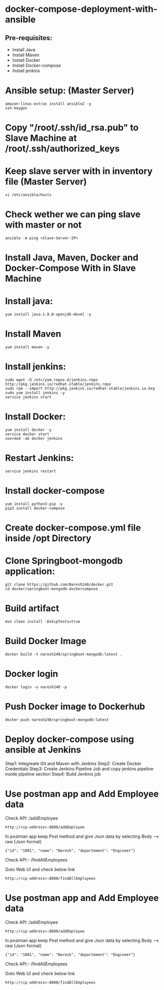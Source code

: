 # docker-compose-deployment-with-ansible

Pre-requisites:
---------
  - Install Java
  - Install Maven
  - Install Docker
  - Install Docker-compose
  - Install jenkins
# Ansible setup: (Master Server)
    amazon-linux-extras install ansible2 -y
    ssh-keygen
# Copy "/root/.ssh/id_rsa.pub" to Slave Machine at /root/.ssh/authorized_keys
# Keep slave server with in inventory file (Master Server)
    vi /etc/ansible/hosts
# Check wether we can ping slave with master or not
    ansible -m ping <Slave-Server-IP>
# Install Java, Maven, Docker and Docker-Compose With in Slave Machine
# Install java:
    yum install java-1.8.0-openjdk-devel -y
# Install Maven
    yum install maven -y
# Install jenkins:
    sudo wget -O /etc/yum.repos.d/jenkins.repo http://pkg.jenkins.io/redhat-stable/jenkins.repo
    sudo rpm --import http://pkg.jenkins.io/redhat-stable/jenkins.io.key
    sudo yum install jenkins -y
    service jenkins start
# Install Docker:
    yum install docker -y
    service docker start
    usermod -aG docker jenkins
# Restart Jenkins:
    service jenkins restart
# Install docker-compose
    yum install python3-pip -y
    pip3 install docker-compose 
# Create docker-compose.yml file inside /opt Directory
# Clone Springboot-mongodb application:
    git clone https://github.com/Naresh240/docker.git
    cd docker/springboot-mongodb-dockercompose
# Build artifact
    mvn clean install -DskipTests=true
# Build Docker Image
    docker build -t naresh240/springboot-mongodb:latest .
# Docker login
    docker login -u naresh240 -p
# Push Docker image to Dockerhub
    docker push naresh240/springboot-mongodb:latest
# Deploy docker-compose using ansible at Jenkins
Step1:
  Integreate Git and Maven with Jenkins
Step2:
  Create Docker Credentials
Step3:
  Create Jenkins Pipeline Job and copy jenkins pipeline inside pipeline section
 Step4:
  Build Jenkins job
# Use postman app and Add Employee data
Check API: /addEmployee

    http://<ip-address>:8080/addEmployee
  
In postman app keep Post method and give Json data by selecting Body --> raw (Json format)

    {"id": "1001", "name": "Naresh", "departement": "Engineer"}
    
Check API:- /findAllEmployees

Goto Web UI and check below link

    http://<ip-address>:8080/findAllEmployees
# Use postman app and Add Employee data
Check API: /addEmployee

    http://<ip-address>:8080/addEmployee
  
In postman app keep Post method and give Json data by selecting Body --> raw (Json format)

    {"id": "1001", "name": "Naresh", "departement": "Engineer"}
    
Check API:- /findAllEmployees

Goto Web UI and check below link

    http://<ip-address>:8080/findAllEmployees
